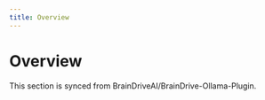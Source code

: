 ```yaml
---
title: Overview
---
```

# Overview

This section is synced from BrainDriveAI/BrainDrive-Ollama-Plugin.
